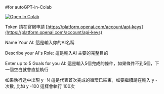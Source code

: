 #for autoGPT-in-Colab

[![Open In Colab](https://colab.research.google.com/assets/colab-badge.svg)](https://colab.research.google.com/github/GordonLai/autoGPT-in-Colab/blob/main/autoGPT.ipynb)

Token 請在官網申請 [https://platform.openai.com/account/api-keys](https://platform.openai.com/account/api-keys)

Name Your AI: 這是輸入你的AI名稱

Describe your AI's Role: 這是輸入AI 主要的完整目的

Enter up to 5 Goals for you AI:
這是輸入5個完成的條件，如果條件不到5個，下一個空白就會直接執行

如果執行途中出現 y -N 這是代表首次完成的循環已結束，如要繼續請在輸入 y -次數, 比如 y -100 這樣會執行 100次
